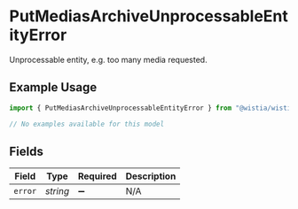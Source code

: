 # PutMediasArchiveUnprocessableEntityError

Unprocessable entity, e.g. too many media requested.

## Example Usage

```typescript
import { PutMediasArchiveUnprocessableEntityError } from "@wistia/wistia-api-client/models/errors";

// No examples available for this model
```

## Fields

| Field              | Type               | Required           | Description        |
| ------------------ | ------------------ | ------------------ | ------------------ |
| `error`            | *string*           | :heavy_minus_sign: | N/A                |